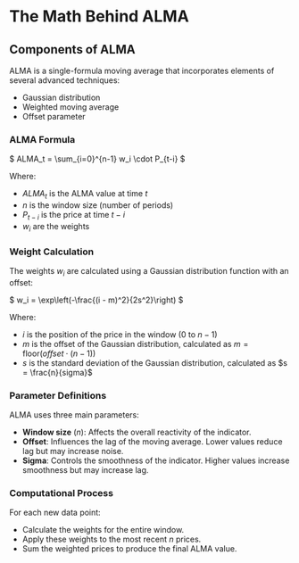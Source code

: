 # The Math Behind ALMA

## Components of ALMA

ALMA is a single-formula moving average that incorporates elements of several advanced techniques:

- Gaussian distribution
- Weighted moving average
- Offset parameter

### ALMA Formula

$ ALMA_t = \sum_{i=0}^{n-1} w_i \cdot P_{t-i} $

Where:
- $ALMA_t$ is the ALMA value at time $t$
- $n$ is the window size (number of periods)
- $P_{t-i}$ is the price at time $t-i$
- $w_i$ are the weights

### Weight Calculation

The weights $w_i$ are calculated using a Gaussian distribution function with an offset:

$ w_i = \exp\left(-\frac{(i - m)^2}{2s^2}\right) $

Where:
- $i$ is the position of the price in the window (0 to $n-1$)
- $m$ is the offset of the Gaussian distribution, calculated as $m = \text{floor}(offset \cdot (n - 1))$
- $s$ is the standard deviation of the Gaussian distribution, calculated as $s = \frac{n}{sigma}$

### Parameter Definitions

ALMA uses three main parameters:

- **Window size** ($n$): Affects the overall reactivity of the indicator.
- **Offset**: Influences the lag of the moving average. Lower values reduce lag but may increase noise.
- **Sigma**: Controls the smoothness of the indicator. Higher values increase smoothness but may increase lag.

### Computational Process

For each new data point:
- Calculate the weights for the entire window.
- Apply these weights to the most recent $n$ prices.
- Sum the weighted prices to produce the final ALMA value.
